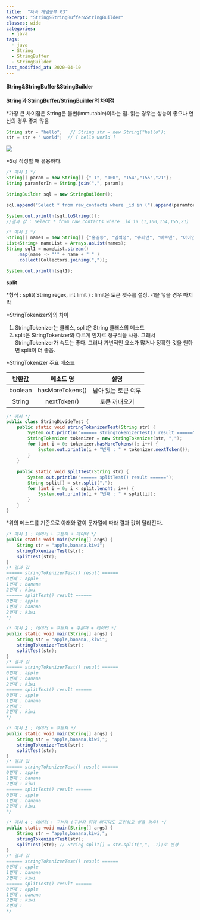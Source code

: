 ```yaml
---
title:  "자바 개념공부 03"
excerpt: "String&StringBuffer&StringBuilder"
classes: wide
categories:
  - java
tags:
  - java
  - String
  - StringBuffer
  - StringBuilder
last_modified_at: 2020-04-10
---
```


#### **String**&StringBuffer&StringBuilder



**String과 StringBuffer/StringBuilder의 차이점**

*가장 큰 차이점은 String은 불변(immutable)이라는 점.  읽는 경우는 성능이 좋으나 연산의 경우 좋지 않음

```java
String str = "hello";   // String str = new String("hello");
str = str + " world";  // [ hello world ]
```

![](C:\Users\user\Desktop\myBlog\sunlike0508.github.io\assets\images\kadane.PNG)



*Sql 작성할 때 유용하다.

```java
/* 예시 1 */
String[] param = new String[] {" 1", "100", "154","155","21"};
String paramforIn = String.join(",", param);

StringBuilder sql = new StringBuilder();

sql.append("Select * from raw_contacts where _id in (").append(paramforIn).append(")");

System.out.println(sql.toString());
//결과 값 : Select * from raw_contacts where _id in (1,100,154,155,21)

/* 예시 2 */
String[] names = new String[] {"홍길동", "임꺽정", "슈퍼맨", "배트맨", "아이언맨" };
List<String> nameList = Arrays.asList(names);
String sql1 = nameList.stream()
	.map(name -> "'" + name + "'" )
	.collect(Collectors.joining(","));

System.out.println(sql1);
```



**split**

*형식 : split( String regex, int limit ) : limit은 토큰 갯수를 설정. -1을 넣을 경우 마지막

*StringTokenizer와의 차이

1. StringTokenizer는 클래스, split은 String 클래스의 메소드
2. split은  StringTokenizer와 다르게 인자로 정규식을 사용. 그래서 StringTokenizer가 속도는 좋다. 그러나 가변적인 요소가 많거나 정확한 것을 원하면 split이 더 좋음.

*StringTokenizer 주요 메소드

| 반환값  |    메소드 명    |        설명         |
| :-----: | :-------------: | :-----------------: |
| boolean | hasMoreTokens() | 남아 있는 토큰 여부 |
| String  |   nextToken()   |    토큰 꺼내오기    |

```java
/* 예시 */
public class StringDivideTest {
    public static void stringTokenizerTest(String str) {
        System.out.println("====== stringTokenizerTest() result ======");
        StringTokenizer tokenizer = new StringTokenizer(str, ",");
        for (int i = 0; tokenizer.hasMoreTokens(); i++) {
            System.out.println(i + "번째 : " + tokenizer.nextToken());
        }
    }
 
    public static void splitTest(String str) {
        System.out.println("====== splitTest() result ======");
        String split[] = str.split(",");
        for (int i = 0; i < split.lenght; i++) {
            System.out.println(i + "번째 : " + split[i]);
        }
    }
}
```

*위의 메소드를 기준으로 아래와 같이 문자열에 따라 결과 값이 달라진다.

```java
/* 예시 1 : 데이터 + 구분자 + 데이터 */
public static void main(String[] args) {
    String str = "apple,banana,kiwi";
    stringTokenizerTest(str);
    splitTest(str);
}
/* 결과 값 
====== stringTokenizerTest() result ======
0번째 : apple
1번째 : banana
2번째 : kiwi
====== splitTest() result ======
0번째 : apple
1번째 : banana
2번째 : kiwi
*/

/* 예시 2 : 데이터 + 구분자 + 구분자 + 데이터 */
public static void main(String[] args) {
    String str = "apple,banana,,kiwi";
    stringTokenizerTest(str);
    splitTest(str);
}
/* 결과 값 
====== stringTokenizerTest() result ======
0번째 : apple
1번째 : banana
2번째 : kiwi
====== splitTest() result ======
0번째 : apple
1번째 : banana
2번째 : 
3번째 : kiwi
*/

/* 예시 3 : 데이터 + 구분자 */
public static void main(String[] args) {
    String str = "apple,banana,kiwi,";
    stringTokenizerTest(str);
    splitTest(str);
}
/* 결과 값 
====== stringTokenizerTest() result ======
0번째 : apple
1번째 : banana
2번째 : kiwi
====== splitTest() result ======
0번째 : apple
1번째 : banana
2번째 : kiwi
*/

/* 예시 4 : 데이터 + 구분자 (구분자 뒤에 마지막도 표현하고 싶을 경우) */
public static void main(String[] args) {
    String str = "apple,banana,kiwi,";
    stringTokenizerTest(str);
    splitTest(str); // String split[] = str.split(",", -1);로 변경
}
/* 결과 값 
====== stringTokenizerTest() result ======
0번째 : apple
1번째 : banana
2번째 : kiwi
====== splitTest() result ======
0번째 : apple
1번째 : banana
2번째 : kiwi
3번째 : 
*/
```

